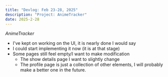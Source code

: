 ```yaml
---
title: "Devlog: Feb 23-28, 2025"
description: "Project: AnimeTracker"
date: 2025-2-28
---
```


*AnimeTracker*

- I've kept on working on the UI, it is nearly done I would say
- I could start implementing it now (it is at that stage)
- Some pages still feel empty/I want to make modification
    - The show details page I want to slightly change
    - The profile page is just a collection of other elements, I will probably make a better one in the future.

